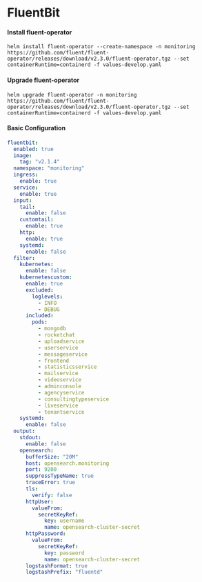 # FluentBit

#### Install fluent-operator
`helm install fluent-operator --create-namespace -n monitoring https://github.com/fluent/fluent-operator/releases/download/v2.3.0/fluent-operator.tgz --set containerRuntime=containerd -f values-develop.yaml`

#### Upgrade fluent-operator
`helm upgrade fluent-operator -n monitoring https://github.com/fluent/fluent-operator/releases/download/v2.3.0/fluent-operator.tgz --set containerRuntime=containerd -f values-develop.yaml`

#### Basic Configuration
```yaml
fluentbit:
  enabled: true
  image:
    tag: "v2.1.4"
  namespace: "monitoring"
  ingress:
    enable: true
  service:
    enable: true
  input:
    tail:
      enable: false
    customtail:
      enable: true
    http:
      enable: true
    systemd:
      enable: false
  filter:
    kubernetes:
      enable: false
    kubernetescustom:
      enable: true
      excluded:
        loglevels:
          - INFO
          - DEBUG
      included:
        pods:
          - mongodb
          - rocketchat
          - uploadservice
          - userservice
          - messageservice
          - frontend
          - statisticsservice
          - mailservice
          - videoservice
          - adminconsole
          - agencyservice
          - consultingtypeservice
          - liveservice
          - tenantservice
    systemd:
      enable: false
  output:
    stdout:
      enable: false
    opensearch:
      bufferSize: "20M"
      host: opensearch.monitoring
      port: 9200
      suppressTypeName: true
      traceError: true
      tls:
        verify: false
      httpUser:
        valueFrom:
          secretKeyRef:
            key: username
            name: opensearch-cluster-secret
      httpPassword:
        valueFrom:
          secretKeyRef:
            key: password
            name: opensearch-cluster-secret
      logstashFormat: true
      logstashPrefix: "fluentd"
```